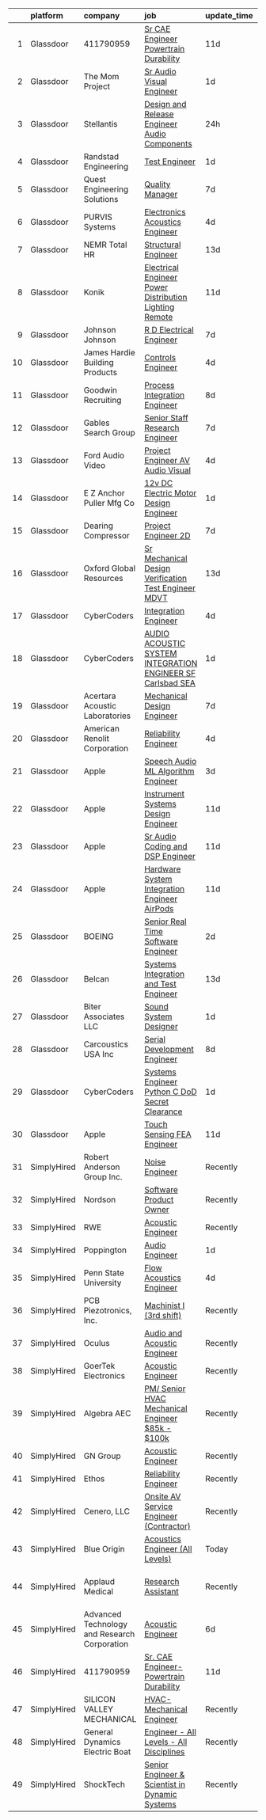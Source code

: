 

|    | platform    | company                                      | job                                                                                                                                                                                                                                                                                                                                                                                                                                                                                                                                                                                                                                                                                                                                                                                                                                                                                                                                                                                                                                                                                                                                                                                                                                                                                                                                                                                                                    | update_time   | location                   |
|---:|:------------|:---------------------------------------------|:-----------------------------------------------------------------------------------------------------------------------------------------------------------------------------------------------------------------------------------------------------------------------------------------------------------------------------------------------------------------------------------------------------------------------------------------------------------------------------------------------------------------------------------------------------------------------------------------------------------------------------------------------------------------------------------------------------------------------------------------------------------------------------------------------------------------------------------------------------------------------------------------------------------------------------------------------------------------------------------------------------------------------------------------------------------------------------------------------------------------------------------------------------------------------------------------------------------------------------------------------------------------------------------------------------------------------------------------------------------------------------------------------------------------------|:--------------|:---------------------------|
|  1 | Glassdoor   | 411790959                                    | [Sr  CAE Engineer Powertrain Durability](https://www.glassdoor.com/partner/jobListing.htm?pos=101&ao=1110586&s=58&guid=00000181662596f1b5db5acb345630ef&src=GD_JOB_AD&t=SR&vt=w&ea=1&cs=1_befcc41e&cb=1655276148751&jobListingId=1007915991005&cpc=85875974CFE9F103&jrtk=3-0-1g5j2b5okq06p801-1g5j2b5p0ii1b800-de6c11a24183356a--6NYlbfkN0A4alNn5c1EMjHZlECe8pxJIEKZTj16jdbpGDS6uC3CgTK9uSbaVJKC2KIQ4RUONgrER7km3THwCbX0YWcpE-oGZcivz5wj-cTt5Z3aI65aRZxJnBp3uyyNyXD44rb2m52Ihhxwrt3y0kh7M4WaSYFopjZoBnadRYfdybze7exJiRcXjV0tvlTOT1cKvDydx1hvP5fP0KYR30H-WqfT6C6OVQmSrxbeSncSGEcCU2MMy2jD7t07XA7_NMAzDFwPz1ca0pbibtPDKSPEhJUI1T55cjVgCAJLgOXl2n9c87-MgFXJgZTmhCi4y8ycZW6x9ZhcsFShXDuVvtBnd9VF3QrDhwf4PKOog9L9O-cZPxVTvYYjubxKLlBUA-VFFbnq4_UcnbameT9eveJT9KwDQD85fCpFk241PWpFQfr84psIp6Wguwl0kahH4PdbGQXy4S_6T1DgEEpA_zHiT6xiyn1DZE7r1_KAxsqeCVQmmHpVw2NMcEaaxkVrxGZph1_UP8CKgs4RnaChs2Ie7tFUeVgxomuGIMhn-sQ%3D)                                                                                                                                                                                                                                                                                                                                                                                                                                                                                                        | 11d           | Novi, MI                   |
|  2 | Glassdoor   | The Mom Project                              | [Sr  Audio Visual Engineer](https://www.glassdoor.com/partner/jobListing.htm?pos=115&ao=1110586&s=58&guid=00000181662596f1b5db5acb345630ef&src=GD_JOB_AD&t=SR&vt=w&cs=1_d8fc8a19&cb=1655276148753&jobListingId=1007937497386&cpc=87A0A889578C8297&jrtk=3-0-1g5j2b5okq06p801-1g5j2b5p0ii1b800-1e8ea6b2390f2a34--6NYlbfkN0BDp_epf89aHDQhKpPegNJQ_ldQpEFZQsM9OcONMGxWx6pU56EKHF58QjVdAUvn2gX_BK2JMdqXaKMvPQ-O_yPXPYbViXcy2agRfKi6qVWOPBhGUYEXSUtLFgrlpOWndMJZo2gIsPE7Zi1ZgxAz-U7K999IZRUqojpmdV1n4Pb4HLsOnvSLFztCIcSSsh_zE82v4aPeuG4K8UEn40qVkYv2wQUe_aQ08DsInqDxdTI_sBh5sm-0nizRiQgDUANBpmTsXNvqMJsxlICG2YCA_IsHBeNODP0IDZeXR-Ditkg9_eXTRRMrsJwqk3iYLseUBGyL91daTI0ggSZt2nOMJEPql1QbjidAxWRtXYiipkJC2WhDe0tEpbrE3Vus0Vuhk2V6ePLkKs3_jB04obLjkL1c_HD-SlYIrAhPJErLJtDzR8s1JgipuZuhTwDucygWxK18AeNLTjyQlpZkxwAHTm2zUlQfGuYFlr4f9aFCG8ci1MOx0A9v2azf3wnqFBXdCeupBjD9N8kWWV3jNteX0m4klYQkveaZO2ehiei13ItrF4HvF-1bhKxDWGb-5y16MmwX_vI4642H6w%3D%3D)                                                                                                                                                                                                                                                                                                                                                                                                                                                                            | 1d            | New York, NY               |
|  3 | Glassdoor   | Stellantis                                   | [Design and Release Engineer   Audio Components](https://www.glassdoor.com/partner/jobListing.htm?pos=116&ao=1110586&s=58&guid=00000181662596f1b5db5acb345630ef&src=GD_JOB_AD&t=SR&vt=w&cs=1_e0b9e4a2&cb=1655276148753&jobListingId=1007940054992&cpc=6FC5BA77C9A4CD78&jrtk=3-0-1g5j2b5okq06p801-1g5j2b5p0ii1b800-7070dd2deebb138f--6NYlbfkN0ACPwgM8vN-agjfeQIp8j7bA6rWcStjIJMvSUoZk9GVGT3PenFgbY-1Q9aN4mA31HVFRoxJ2DCZeezrQlknxOC7qfiiJr4Rv5Ph3_r0mwDFa0KdoMjgTspL0iCoon1nE0_eXan64kJIUJT2EbC5TAIcyb55Q4a9e_Ne3aH-uB0qrqfpZ01VF7bJaRrk9ZtBm-1qWnoEDKEoYtNRznzcQa2mo1cMHGzOcqNQucsqUxY0sHknIW5DVbp3GD-2Y2ZIOk-IdlrkONgeejXjolvFjQqX-bUkSTjMsTbp7R9EAXhgL_do1FJn--qxKCSkOrO0k3ogihZoXKstdpQuk9rkLvcFOZj98mTlzu7akpkOpODv1AMhx7bKTezrGxW5hTld4QNsp4niKyjpIs4d8IKpj4gSQV51r1gu63K3hTYO2RrlZgafVIkGnz3gBw2tXhmyAyP3kaTsRIfz_tMXrBX1Uaz5KIG8X9sWX-AC50mdNdWCNgG9Szl-T8JEx_gVin8d4Uxuq7FM4OE-DSuxbPvBUHyFblnJEXOVv_Styzaprarp8A%3D%3D)                                                                                                                                                                                                                                                                                                                                                                                                                                                                                       | 24h           | Auburn Hills, MI           |
|  4 | Glassdoor   | Randstad Engineering                         | [Test Engineer](https://www.glassdoor.com/partner/jobListing.htm?pos=120&ao=1110586&s=58&guid=00000181662596f1b5db5acb345630ef&src=GD_JOB_AD&t=SR&vt=w&ea=1&cs=1_da1ad367&cb=1655276148754&jobListingId=1007936932712&cpc=BAEB662971763A76&jrtk=3-0-1g5j2b5okq06p801-1g5j2b5p0ii1b800-8ae2f7791b734d26--6NYlbfkN0BDx217eft1lC7uqItkaModCFPNh_e0lnHdKkvEJecXwu4gIqA7CFTnvSYR8MShG5aOWO124fPjTIQhIELmIHCS0yh6GXzefB-c-QhWN8MCMdmbvmLmXCoUhvDNIDHjIlh1-mtmH2G4BQc95N2R3Sk7nrS3BDbKrMYE1RWTyU4ovbEmFJMXpnb1LuKSioDiiQm6o1W5es2RTUD_qr9xbhT3bwrU5EsKfmnHvVqprSn3y9pcml4geX9tPmm_z-TGQhMEDUFBApZIE-_6tmfgRtGInUjdnX2vhzLepD671sYv8aO8C1pkHXUXlIN6f6YhpUTq8YZCqKJC3zjOrSPVm8MgoTL5309FR0tG31kkjKuX2hIsDJ4te9awSmJgGuiYwwi44uFM2YEb1cY6LTbbxkCDJS3r22882v9f0UiMkaIXQZ5xzMHvYPGPo4xMbLf-SfNmADcCNOEfOTZQMVSd21AC0w5vvbF9je5lEVMEc95T2z01maZtfw7ZAa_Vgy4n5zTwFabv8Q4Xq2qIYuGlMN1ztU99bAZJydXTwd0UNBqHadsXWV7c6Ot8Nkl5-TXTFqV86HHo64VRFKLFC7W7J_FNYzamXU9g-qYC4GG2q7tR9CRDAyuLET36aPhIMG4ZI2Y%3D)                                                                                                                                                                                                                                                                                                                                                                                                                                 | 1d            | The Dalles, OR             |
|  5 | Glassdoor   | Quest Engineering Solutions                  | [Quality Manager](https://www.glassdoor.com/partner/jobListing.htm?pos=106&ao=1110586&s=58&guid=00000181662596f1b5db5acb345630ef&src=GD_JOB_AD&t=SR&vt=w&ea=1&cs=1_422594ea&cb=1655276148752&jobListingId=1007923779517&cpc=EEDA50C5AC71715C&jrtk=3-0-1g5j2b5okq06p801-1g5j2b5p0ii1b800-4a2da1c2cba23c72--6NYlbfkN0CvahHJL5dpwIe5nlYo2UZJB8CTXAEl9vJAxrd3EfdRQS1igj9bvH6yEWJbtuvhPXjZrygc3ygidKUG7bhn6eujIBEsEciprWzO9lteY5CIO1aCkuaQjiQYplRe2TfyiLHenoTzZb97peAWlEPk50Wiva6k6OpoFvmBufP7zcuvV2B1keWj91vIT70gz0NhNZMXwXTjVFYWn_-sPID_JBmYVwUNRg4eDVsE6e4khlEVfSWmczA6bEh833HDKtwDUD_0id6QbVsBiYyJBsp6cYtpe1JuKijR3R_sbvZOxJsxxkuB85cydYngCKAi1JufDzbRSRh3bwbaKliUj-IP74_RExyFUqo_ARwLS-E13UCDlymHBireLkjTQQyt_0gDKBPzfSVx6skrcRPOpF3g58CoaIa7vpz01jsXPCvkI_LewxjTRpi6sGWLjtu3CklV-pW2uQ6-Lg1wiH6f5zkPaML9l6Ne4Ydtt2ogzmzeggYLv8fSqfTy0rBQlBqqloAGIMQ%3D)                                                                                                                                                                                                                                                                                                                                                                                                                                                                                                                                                               | 7d            | Billerica, MA              |
|  6 | Glassdoor   | PURVIS Systems                               | [Electronics Acoustics Engineer](https://www.glassdoor.com/partner/jobListing.htm?pos=103&ao=1110586&s=58&guid=00000181662596f1b5db5acb345630ef&src=GD_JOB_AD&t=SR&vt=w&ea=1&cs=1_b0af15cb&cb=1655276148751&jobListingId=1007931850463&cpc=B1198376F5A4F1A9&jrtk=3-0-1g5j2b5okq06p801-1g5j2b5p0ii1b800-4e39bed1e22fc1f8--6NYlbfkN0B29fDBQTXtL7RKg4yuuAbR01X7SmyIGFZzmoD4nzcLdWrLEhpCAQl24OPSZdbuLNrQhvC36Z_7NrPI2mGba9Bz_P8jUcBSDVcbhayTJQW6n1CA6VQWwYT5PMQwp95seYxcV73OB0O7WbBqHsESb5m-6ImhfZ9COWoTGBJlxRko0Q3qeKPeWF7lYqpuVBg2inmwQ7ttPGoIg8yu28-SempiapRZ2XZ8WWN2-kqTdn15krPA4vnwvX-B-D9U7EKNJksGO_OflQKZ-SCfw6-Gd2DaAw-cdC9UHynDZdZ3IRn8KTc2bY5bzsHO9NQbAgvdog995R6_ZZe_IrFC-CtNpQSgumNvrAWcjaJC5NXBpZA2jDsMep2GjfuVdn7N1jvSlQKPqd82j3xTcFazOlPq6oqRM5vh2wIbl3f-5n8RLoh9vbXgFozyewxgO8ziPS_f_ESICfNofv-bbo1NYpWyAdBPIw_93KT8MwiBabKFmf3xfTxCp6LxGp3h3eDhoftlTnqaW8bLNgKnmT_ohBg1q8YInxRvWcjZub8iSZ3us-FE1g%3D%3D)                                                                                                                                                                                                                                                                                                                                                                                                                                                                                                  | 4d            | Bethesda, MD               |
|  7 | Glassdoor   | NEMR Total HR                                | [Structural Engineer](https://www.glassdoor.com/partner/jobListing.htm?pos=125&ao=1110586&s=58&guid=00000181662596f1b5db5acb345630ef&src=GD_JOB_AD&t=SR&vt=w&ea=1&cs=1_f3cef4e3&cb=1655276148754&jobListingId=1007910227669&cpc=39A4E8CE329AB187&jrtk=3-0-1g5j2b5okq06p801-1g5j2b5p0ii1b800-6e98b7d2ccc5fde4--6NYlbfkN0C-s0Md1pYn8sd6gn1PKW4zB_vLN-pY-uhznifxz0fEZf7y9LHKoSIycFJoFfFHHUiIHRoPO-9_n8aZFk1pq7JBHXz0DFTlCM7iE751_bFlzdTeUyIZj03fzBefn5w1zHOiJZYHKW-V6rpsWAET0O0jAj6DZ1U9Sp1nqPNzyRvn9V-alZqqPZoVTlsPMuZ9iArSvaB0kfiM6P2IUa5nklskcYW0EcxcNsuzXiKKPgUxf15-7tkyBpm0E0Ick4PiLmrzpCvFdBVK-Q_s7gCE6KtJ3BQnSo8trn1_v-AWE3H0DEuVqpDo74kxQDCuY7cYQikAh60OtXM6GNIZ-n6B3ioS2rMaW89IjW3S3hubT7BqiRmlnd0nNHNlXQM6J9Y8jrTWT73kvFpHpiOrj9cfYr9CL-H_2xnfLwk0yKpRETqxapPa0rdupJQcRkSrhPLkePaaBOxjUeNOCV1TMJq-I5C2Hsc-72Q7qeckFcAP70Xa60P7kUnDSReJiGVwb9qRmGk%3D)                                                                                                                                                                                                                                                                                                                                                                                                                                                                                                                                                           | 13d           | Princeton, NJ              |
|  8 | Glassdoor   | Konik                                        | [Electrical Engineer  Power Distribution   Lighting   Remote](https://www.glassdoor.com/partner/jobListing.htm?pos=123&ao=1110586&s=58&guid=00000181662596f1b5db5acb345630ef&src=GD_JOB_AD&t=SR&vt=w&ea=1&cs=1_2d012326&cb=1655276148754&jobListingId=1007915971864&cpc=BAEB662971763A76&jrtk=3-0-1g5j2b5okq06p801-1g5j2b5p0ii1b800-976f6700e403890a--6NYlbfkN0CtRfEJbO62b4JqOzanzcWMJBR1JzRWelxfWGz6I4RrBLk4853Sr2jbyegK_RDsCofHRUuapGr-9QbOspJmYqdoD4pQPeiZZan2nALM6bvohJHeIB41S8C7U-bihCvlo--HMWn0U0lJxFDNsK1mBVa5_tOur5IoNTL5JqPswmV4LjYM7uf8Ldj9oxgUS_hXprYN76DBccfmgnO5HknMyrFlAK97XK2ZxBf2Oi0S5GWAYEgUstNpXycBoPl2uozj9P_a1aQdGouwtOeMtspbfmkkvTSkOf8WvVgzK2YAi_ny4QA8xqwbNrRIf3uXL3ACeLFH8Ylcehqx1ije7OxhAOjZdbN8tYu3C8sfVfb2T5xMt1ZGVHZprhjkl9ue_U6IHuuA94Itm5WTBlTtWbBeJTteduwfoCiAu1VZmtqikOnsn6nBUwiICN3Pso9RCHAnhddejeHWP6h1jmineGxgcWjewtqcCKq-b1YcxqHvQlYNR_IEa5A32zdO0zdaMYsiS5EjgTWZ2C1rxLaMY90HxdDNZ1hsI0Xj0aqxLbfoeYYHztTA6OOzb8Y9)                                                                                                                                                                                                                                                                                                                                                                                                                                                                 | 11d           | Iowa                       |
|  9 | Glassdoor   | Johnson   Johnson                            | [R D Electrical Engineer](https://www.glassdoor.com/partner/jobListing.htm?pos=104&ao=1110586&s=58&guid=00000181662596f1b5db5acb345630ef&src=GD_JOB_AD&t=SR&vt=w&cs=1_8fb34c64&cb=1655276148751&jobListingId=1007922699024&cpc=8B7D3BA090DDB7CF&jrtk=3-0-1g5j2b5okq06p801-1g5j2b5p0ii1b800-bf0cc5c333c4b79e--6NYlbfkN0CCkkOEIuV3GsdR4aB9eIw4CLk6HRsorgR-3OrCJVRFzXv4yqZljvCOVtjHsajLUQcIAQ9LeeAixp0uQ4AAInAU1BuSd-KZZm9Plqe-p3KMkc2lvgaaSFpnCWofxO4Z9oiplu3xS7-SDRgUAD_a2FTqYjQojDgOSh3HB_sCT8bsbKC_n2SYnKNzN50Y_5dD9pVFb2UWZt0gLirSC8OEXrPs2K3hcd8wFg8ViUr1kpqGX0IsbXJq9mmuA8zPWriiMZ-oc7ZtfzIP4WgtE29LrRyrnS6tGOYlll5jaOMCoF1VVgk68gfkRnnaip2WkcT9sZu9UAZf_LeofIOOdkMK-CBW18smrKJs1vW_hoItNYIJiE9B8xiX3z_COGpwEsfM8KawzA44oQMnlyhYqX1lktY6AAorXdK7xhW2wlnTTi7Pf9VOgDScSAI04HriEMMmcuIrlWwBYNDamDvXVFFG1SKf-qOtrGlNIg_PDHZ8qjK-ZST7p86d0LI6Pweiro45Ux5GQaoDmxdiEA%3D%3D)                                                                                                                                                                                                                                                                                                                                                                                                                                                                                                                                              | 7d            | Los Gatos, CA              |
| 10 | Glassdoor   | James Hardie Building Products               | [Controls Engineer](https://www.glassdoor.com/partner/jobListing.htm?pos=111&ao=1110586&s=58&guid=00000181662596f1b5db5acb345630ef&src=GD_JOB_AD&t=SR&vt=w&ea=1&cs=1_58ec117c&cb=1655276148753&jobListingId=1007931897286&cpc=BBD63848FB84346C&jrtk=3-0-1g5j2b5okq06p801-1g5j2b5p0ii1b800-057a1e552d107580--6NYlbfkN0AQVLmP0UJHb7D3gLPv_zQObIvK4UYaIzuDtdAw8virHiClB9Ksgd1moLXyWpYBXzBy87pR0nBrKBPpH0t6wmgLJuan0osymMdTY73fnarfZIoxo9hDd5KL5_shffeByn52pnarnYR7M0apSP11braSP25o_4D9Bpuzmg23Kg5i4YeBQDcRdzf9zu6_2naGjsWonH-d4keCnUs-hlWoFGT2qPIZN_UylDb1sr_oEg3Vn7NZ0QKPaJpSLmnD0movhg8O_gqQGjDEDS94ufDx38wZOY-xUu4j5EZ4g72p_LXmExqcPjxFgRjSDfuIUi0xgEz6dM8ekqub-ubiFW29I0-Ka0xYxGnPqcr4rofiFA2QCDXIzWI-_JIfGOSx0TdMJCXCMfv3EC8EGAZDwElHNwrZgwbborTdGDgZq4n9Wdu0vYVJwNbcFTuytNCgWN2gxrtZEC54FT0UmYyPcOFUMQTDjhZZgrcgRYr8zXRJpoiGSwRrghHNiI57Annz_s_NX64%3D)                                                                                                                                                                                                                                                                                                                                                                                                                                                                                                                                                             | 4d            | McCarran, NV               |
| 11 | Glassdoor   | Goodwin Recruiting                           | [Process Integration Engineer](https://www.glassdoor.com/partner/jobListing.htm?pos=113&ao=1110586&s=58&guid=00000181662596f1b5db5acb345630ef&src=GD_JOB_AD&t=SR&vt=w&ea=1&cs=1_5de08985&cb=1655276148753&jobListingId=1007922063023&cpc=65CC663E25211861&jrtk=3-0-1g5j2b5okq06p801-1g5j2b5p0ii1b800-2733e00b55de59fa--6NYlbfkN0CxjMr8UpMCA6oxnxQ4uxcX4bQnO6D1al2wmyIZZS5KU-tvIHWzS-95XUksm1Da5ip9tClcx-T-C7dFv3Tqw2A4cr5M6B2CUBV6TYBgRaBBGfkJ7DBdtFIY2Hq3qi002DHB2WWS8TV6KYO0h-PxP7gPHWb4bRlOAdqWiBlQLvl0fZQiW4JMoq2G5ljUuAjcfJRe422OGytyJnGHfwOKUzlvvRS88V7KrkGljjJmxET62pMoJ5Y5uKXnLLMjSLFIV71EzMLQyyq9NxXMHm7gkiH4HMI2DZDieypY5pMCXcyk_Q-cX4ZsrhJsWZ8hXWJ67XKScBW51nDsNBW-Ob587GbYbPjvj4bRux6Y9WHNLEDN8jta0kGvqgoTxvbWNtgMWxbrTdrR7F33fiTzogg0fc5BJustVTOfJ4dTOoUQoOVIXvXhIz1G-XXbw-2nZ-HsRB1hNC-Gt_vfOw2S07XiyR_Yu_1yBTgyopY9jbqh5M8ppY2l40nqhO-zjLBdRO9QNWLj2BphR7333BEG9bK3KwclTxjkrwvOwutltucxHYHRUvvzopmcgwLQ)                                                                                                                                                                                                                                                                                                                                                                                                                                                                                                | 8d            | Austin, TX                 |
| 12 | Glassdoor   | Gables Search Group                          | [Senior Staff Research Engineer](https://www.glassdoor.com/partner/jobListing.htm?pos=127&ao=1110586&s=58&guid=00000181662596f1b5db5acb345630ef&src=GD_JOB_AD&t=SR&vt=w&ea=1&cs=1_817a0cc2&cb=1655276148754&jobListingId=1007923177792&cpc=9C2286EA3771AAF6&jrtk=3-0-1g5j2b5okq06p801-1g5j2b5p0ii1b800-0591192126d64cdd--6NYlbfkN0CZ1lEuAv6jxF-3oHFcpaf0lR-C2BPOLpDOrJR7xrRNgVUCVNy30M801Mw0EqxP5GAiWf4IzAupN-1mikFE3NKiM2xK9xa0Nrg7ZkkFWtuN7j6Jm2sxK96HnUNoKUjkxLb8-8-_W5DvHFQJUlZ-4NIHlzt8m5CEsf-gwzuoF6zWQB82cngo9rV0bSm4xhK-G0GbmiUiHPz75CPNo3CbOiEcly0SJ4mX8Pq2_IRnutFkYhK5-GBCk7I1mXtIM45VdKvPTY-rv67CfEUBPbX0xaWTw7JuYBzj_o-4f90uDP7O1cmOIvk0tPNnmPNmreWM-2kMgTxJOnwTvaLpOuHAMrgCa1RKcRjFto8tlA6bir2D3j-jRiNOcj98QXjr4-EIfjBXcrgdML0mLsPs--pkqfO7N3xrnkWENUAWA5iFtSioIarr6C3EdNV-pJhzt-Rml9qnWkeAgbY1r_moroLex2B9sjF_2PezjscD4BLj7i2soCan9yYDwm0jc-LWui9Dg4F8MENKTyry4RUg7AgxjemMM5ptZV1yqAyT0U_pyG_MLb5suYHr3s63NwzPrlefKDU%3D)                                                                                                                                                                                                                                                                                                                                                                                                                                                                                | 7d            | Carlsbad, CA               |
| 13 | Glassdoor   | Ford Audio Video                             | [Project Engineer  AV Audio Visual](https://www.glassdoor.com/partner/jobListing.htm?pos=117&ao=1110586&s=58&guid=00000181662596f1b5db5acb345630ef&src=GD_JOB_AD&t=SR&vt=w&ea=1&cs=1_aec46bbc&cb=1655276148754&jobListingId=1007931537023&cpc=444700D72F2ECBCE&jrtk=3-0-1g5j2b5okq06p801-1g5j2b5p0ii1b800-ffe3440569d75095--6NYlbfkN0D5Qh5ztHRJazBopTDU4c15ovZ4yuEHLDrRszDAd4mXZfEM9UhCL-UOGfuzT-KuljK63vf0igvpbwo_Tevpa7EhHBJVyXtAsDJDQiiZGhQubfdDXFpRS8SQfqyT7wCo9VemLmneSKQOra3O2MTakweQqkD-f5EDRrUQCPnqhLAZD0SpeqQRIRq9WDIGhGyOuRQGbc-I5sWe06a615ycjxcWEF5j_SUYqaQhWciOzA5P3VK9LcfjpIhiX4Y9O8SMvQ8CzeRq-IOswv8GbrSn1zasnRDWuIebj3LNv3_vwZrlHldf2qjgC2ZkOpaevKsFVGuf7PzoeS_68YVOq4bYlUHfnlpdyJ87KcbleIjnwrYxfNOX6FTPn9ugftJ86dlvgdBJa5O90HerOSlw-sJx8vbrrSHi4AJrS8cB-xMaxvCIohp8vqau7FlwsUxbdlLUaQ0pXimC2cD4myhbFbxqZvgng8MMykQCInRzOm-ZRVFXIAmhTRENGbaX6a3un_6lCkngOajH89UDrIWuvyZQTkCN)                                                                                                                                                                                                                                                                                                                                                                                                                                                                                                                           | 4d            | Denver, CO                 |
| 14 | Glassdoor   | E Z Anchor Puller Mfg Co                     | [12v DC Electric Motor Design Engineer](https://www.glassdoor.com/partner/jobListing.htm?pos=108&ao=1110586&s=58&guid=00000181662596f1b5db5acb345630ef&src=GD_JOB_AD&t=SR&vt=w&ea=1&cs=1_0940a367&cb=1655276148752&jobListingId=1007936771679&cpc=CE83898D3A5B2434&jrtk=3-0-1g5j2b5okq06p801-1g5j2b5p0ii1b800-a6d61ccdff100064--6NYlbfkN0Bh_KUTFrsaGtuPHP9eA0znr5TdCNr0UWSg1F4qlR7u86e_rRyULbuJaOMzIxD7wCGzR4Sm0Vlla177xeEu5IB_24kp2fbVsZjZiIuum21TD77m4NBUghif4kICAEokHGZqnsRcBlXs3CaRsCQ6yQ_6l6tRPGp5PEyqNjRe_J1PfzI3qWX7cayN24BqIB3f8HXVDzTc0OMVl8yNfjDafiTQWZFn8ZXnEEuY89D02BkSc1iVj1m0lfggXZWWV7Fsn-2HbP--LCGdHSHm2i_vfg1arAr8y5e8xIqep8AJGZmfpFV5gfdOBDGo4qinLg2yckn9mCov75TfLb8qIL-P7Rx0AzZg_Z94fwdcL6nM3SD88i5zE_fpJm11V5jDe5j85jVCoY5-x62LdErketsqPDUXSVq9Gf5eaycNWsClzKnU7yvHbUIRr3_JqT5YnE7TZJJfz-XpQEUbkF8o7LkG2ydgSU8v57LZlhfgcXYb-gjULO1OY6OojAzUoX5Hse18VpihriEErQ_7FD7dCDUXzg3GWaiW6D_AdnM%3D)                                                                                                                                                                                                                                                                                                                                                                                                                                                                                                         | 1d            | Export, PA                 |
| 15 | Glassdoor   | Dearing Compressor                           | [Project Engineer  2D ](https://www.glassdoor.com/partner/jobListing.htm?pos=105&ao=1110586&s=58&guid=00000181662596f1b5db5acb345630ef&src=GD_JOB_AD&t=SR&vt=w&ea=1&cs=1_c1207458&cb=1655276148751&jobListingId=1007923712744&cpc=A3C165F64CC0ACE0&jrtk=3-0-1g5j2b5okq06p801-1g5j2b5p0ii1b800-d3048cf4feae631b--6NYlbfkN0DAfyPevOjA9oRuvxMqDZ2I9ZB4SUJH4CCpekXu_Ea9Rt0xffOePW4dRtlMT2zG6jOjhKesMH-UdRzPrmQOuspHV5WxYmVN79mwheowHAmrUBz310coUXgCqh123OUzz7ILuuUw8VIA0q9icHXxr6MrKy4o12O3r80wu18ZOBTevI7gFfYLiGM9ZqpYR-SAXBPu4rCsTMKFwK9xdhhpt_kwUtuCaOrGJkEW8kqycORQL5aujwU4xUauowktx53w9Uoa9yGahUBkjyHu1siMdumS-_LUwQmhkWbZR2FDil9zBen2TeTXRZ1Wf1rxXDlPZW7UL7XOXtmsrU8IWk8Fo9JqdvJv4A_JzME31YCvdUjJHvWFv12fQMGV2ghfJnzds2YfykW6Ye9wnEv2T11PDveMoZDTBVqGxRf0chqE4k6a2uMtThWG9KmUIHNnm3J4ap82zRRcIq-Q5-XuVeGIN7qHpWrzeZZaSaUWYUGVSWbrGr4oPWd2fiCu1_SbdZAHMvhRHuW0913VzO_XfFfLL86LazQHOL90bpGQ8GOxRpmmNvX6Dz3ira1R3sw5Re1geHY%3D)                                                                                                                                                                                                                                                                                                                                                                                                                                                                                         | 7d            | Youngstown, OH             |
| 16 | Glassdoor   | Oxford Global Resources                      | [Sr  Mechanical Design Verification Test Engineer  MDVT ](https://www.glassdoor.com/partner/jobListing.htm?pos=130&ao=1110586&s=58&guid=00000181662596f1b5db5acb345630ef&src=GD_JOB_AD&t=SR&vt=w&ea=1&cs=1_ba402055&cb=1655276148755&jobListingId=1007910513810&cpc=149B3D5996025BBA&jrtk=3-0-1g5j2b5okq06p801-1g5j2b5p0ii1b800-9cc45793a90cd346--6NYlbfkN0D38dVY1HiwVlRJ2sgHwoll4iKvb8KzfDOOcqRKKsqQYBdEVI9w2agCyPdJw2s4TQqlMj0RdVF3XtxJdcoG3l4Xc_3VBSQLXuoSvcFwpIjaEkxXUWGm064Ug7VcOFxFqqkT3P1PD8Dwp0f7YQm06H3OASuUrl6FcPaJ2oxIWOkpvohF7IfSBYiucvHFRyEzMiRrS5iDA39WngpANlkpr5H_gegxgiY79izDz_mBBCbn1rZpEaCdqkegfY10YNZZqJCTJPK4i59A3J9fwfcvXdZSrMdZXF3lE62CNiG_UG9m35Nzx64smpKq-wav-_2OVhqFeqy1QsZfAwRaDC0pFruQ7J3Ux-jDaoCHcD_73swUSEVLgQJLJi_bzaGOQV9UKk2zGU49fwGvNINt8TlmzUS-eWfLZxFRqhYy9siKrzTXKEx-SDZG7O-MuTQNhgJVJMpaU6AaNrhhtH37X_CjeDtfJC-WuxG2UCjvxWu4QiVqE-lh1at9fDXYQrHYLoFQq9FcO-KWJQhofiayWxb9yOmT1BbZ8MYoVQMJzUqvS1gzqV5kolywpeHm)                                                                                                                                                                                                                                                                                                                                                                                                                                                                     | 13d           | Santa Clara, CA            |
| 17 | Glassdoor   | CyberCoders                                  | [Integration Engineer](https://www.glassdoor.com/partner/jobListing.htm?pos=128&ao=1110586&s=58&guid=00000181662596f1b5db5acb345630ef&src=GD_JOB_AD&t=SR&vt=w&ea=1&cs=1_ce7ff0f8&cb=1655276148755&jobListingId=1007932647092&cpc=FA84DF7EA1EC2398&jrtk=3-0-1g5j2b5okq06p801-1g5j2b5p0ii1b800-9b557e73e233e698--6NYlbfkN0CpFJQzrgRR8WqXWK1qKKEqALWJw739KlKqr2H-MSI4eoBlI4EFrmor2FYZMP3muM3FmG-NKgQgvgDmT48SbpTLTYY0Ffgk_KAY9f6DLtU1RLDcEmqhxAb_gvbek1o2gW8eTACmRzvcxX4eVGMOnOQydvMNgIPgfwkPJZsO4EA8Otg-FHNEqh1eMqP6JtkvXLdzJ7a6IP3v5PFqlRspwsAGsg5LiSblRry_erJX8v6OIBr9gM_znz8JgyBQiVAvWYT6Ju6h5HF2yFbj_nr-kvw813I2B2qSrp7IeFfEfnzUZudgWkzzsJnz8VZkcLOuyQDwzRGSaDNrTlPhat1npLjrQu6AIw02q3WhqxCxZmO7faihR3P1B8SUN3sfg8vPe3Hqb_wOAAm-DRjFVZeXh5rrlCEmvs37DAub2-gs2AkZ01Kfxk75xPBcmegUpU-gYVaEXWNMlXM4w3jo94W8OMdK2fTk7dqdJGN38laPhLn59awJXYbII5C86DPxsyvPplQcqYuGvTzzfhrEKTm4_8z1_HHEwor2pAhSc3RVuCDw3ozkWAE3sGgrP0RVSQ7B5B06e2gwHsIvBfSJMK3AsiH-LxBLFlazGQVr1xmYY7k-ayhcX-pXeAz3x_lwVQMmBa3AJxUHAwasd_P14hHPVj7YiqLALxu202svbtxPqNYzWJIbGs6XJImSDSSiVRdYzoOAe8YkGnnwW9oIOPlEEYW7Vc0x8L3ops08z39VwgzpzYam3UrJbQ3h8LYYgv1OR6GcfHI0AJMGk9IDHyhPFtUkhuyqL7VfMUVVuUKpA_ismQOLmC3_EkX7Y8nVhlbUkSuKqhty6MRxWpDBrUKpaEC2-Ds0sPvDTzkOiF9tRLDsNN996GxwlH6TpxtYO-caJX_D_DWTYko8gXACmO5xTznO7sxU5OjXiwKaMz-KaiWf25cp9fzFuBiuNMFPZsjs70qsQI7nob6B3CmVceh4hay1fmg1xk4SJecX35UmmEbW_w%3D%3D)                                            | 4d            | Torrance, CA               |
| 18 | Glassdoor   | CyberCoders                                  | [AUDIO   ACOUSTIC SYSTEM INTEGRATION ENGINEER  SF Carlsbad  SEA ](https://www.glassdoor.com/partner/jobListing.htm?pos=124&ao=1110586&s=58&guid=00000181662596f1b5db5acb345630ef&src=GD_JOB_AD&t=SR&vt=w&ea=1&cs=1_6beabdc9&cb=1655276148754&jobListingId=1007936680740&cpc=FA84DF7EA1EC2398&jrtk=3-0-1g5j2b5okq06p801-1g5j2b5p0ii1b800-a821173870a640bf--6NYlbfkN0CpFJQzrgRR8WqXWK1qKKEqALWJw739KlKqr2H-MSI4eoBlI4EFrmor2FYZMP3muM1wcPRHZq1p106nTwo2c9ATdEh30sUfJ2X6-C9z5HsZE4FonYYBFs6k9rr8xQFlIyWDkMpuB_cHWlJ_65y0tsw7XiTaRI_wWEthc8RoeOk2nADTNV2Mu-KvbzIf0ZWM02I7Od-bzlLEcmMKO6G61SY3HpXWPDO3sLF8ye5uGp8zeY0nsxENF1DYUPVZMihqXCRXgcJDuUcSGAdSvpkbR94XWbbu66B8bv7Y-GrOuWdGlG4mdBSAgtg9RO0gGcWV3uYT8TyPm0dem03jXP-S7Yd9atJ6pni5OIcIL6NAogzfLjdOFapof3JE9Mv2JEWpRm-MGX_T6_nywCoE2CzF7-Dxf-VEnosCIRqDqRlwpFCcbCnK-w1Ppwff0sxtboddsx9I4OLPpUm8K6bif_QvZCvXY6R3fxIxODdpUdtr6eZU_5mHqYVmT8VUIBuj4gC_31KP1L-dIo37HbmmoCej7rUQ5R_K504dFTT95eZl2O5UA6hBWI53qyqc08T4D8-aMJgTAmh4CEQ-HO8fIeUW7LQSjSrVc8SyFl_gnLnUIbdNQJ-Wyj5M_W010m6FRJAsT5qAHmu4Ryn0HGEi4Swc8H_kGId3AzxSxFN8J34PwrLwycdfcWNqX1XGa587PNMnUOm-_g1LM0_qjWZTloPWVyHSHNNxI1IGL4K_P4a8-5d3vIidtDI46hpVHebrs_l2SkyC1ua-_PkyF1rnEFfaE_oE0i5V-nVz0gTdFIi8SMwZBUgKQDROkDj5SodQrRKamsscs5j9ZSwirl1s8SuLG7fBPVe5VZrrCvqThZXUTtQNz-AVqrqVX9Q-hxXyZpy5EmRpV2IqyvBxxjHbF9duVjOolNewAaW_CfBp3Qw6RCvELo2MnIwoK6EHi0a5yEUccpwO0ymME6NayFiF-uFbsEB8drzQ-HAHf8PfxPmxAFHpAg%3D%3D) | 1d            | South San Francisco, CA    |
| 19 | Glassdoor   | Acertara Acoustic Laboratories               | [Mechanical Design Engineer](https://www.glassdoor.com/partner/jobListing.htm?pos=109&ao=1110586&s=58&guid=00000181662596f1b5db5acb345630ef&src=GD_JOB_AD&t=SR&vt=w&ea=1&cs=1_c8359ac5&cb=1655276148752&jobListingId=1007923836196&cpc=21001CD36CB5FE0E&jrtk=3-0-1g5j2b5okq06p801-1g5j2b5p0ii1b800-923bf5b349813716--6NYlbfkN0BflVJNwGhgNxcd2RjbXHB2Xi-A9QixhWiONe55HLAVw5nJx4VfApodUOyVfTfArvkuLW9bEABIOiwKF4FzDhbFZ6VMkWjyIOdyHiyGji4bHgYl3l-aQF10j2mu2h90b1WCcrqsPRqSOWJBlUw4AxEDAryxQ5qwY3Tw9_EYsg_i_MxOQ7jLe2rtFB4EhSnG_ovCWIh06ocIgve5XhQqiQ3WeXwQA5MpjwF53aXp2dctQkkzRdXK1sc8LcYPfkDKfajmIpBoQHVNzgg8pId4pcOPg__92fIcrMIrfKuWqFz27ULwfXweEgNqpS1dC1psl589lJP10Rcck0IyMozwaEJzKyo_r7lwTw_nR-BXywrX9oqHVvAWoTtItLQ-TELZH40YGllg_XTz3BxbtDshXlgtbpiTLAmbp77zUy1kVxicwVzqO2PrMV70kM854QEynU4jklo3GPPsGL3XPEwKVGwRzG1Hw30C7oDR7BVsIbhVGCmcpcYgOkKy39o7o2cNjAe3K262ihk0QLrp1IzVfI283Wmo0uwVAn0%3D)                                                                                                                                                                                                                                                                                                                                                                                                                                                                                                                    | 7d            | Longmont, CO               |
| 20 | Glassdoor   | American Renolit Corporation                 | [Reliability Engineer](https://www.glassdoor.com/partner/jobListing.htm?pos=102&ao=1110586&s=58&guid=00000181662596f1b5db5acb345630ef&src=GD_JOB_AD&t=SR&vt=w&ea=1&cs=1_57ff8133&cb=1655276148751&jobListingId=1007932012849&cpc=5F06E608B4C91EFE&jrtk=3-0-1g5j2b5okq06p801-1g5j2b5p0ii1b800-9b47e278a4072e9a--6NYlbfkN0AS3oPsAAmCngCu4U51_2RxXyfS7TdWOFtWPOafNW52I9mnargnUyPFMHu0tZFIcfdruaffjDKbrtA5OZdPLc1BELQVck_oM4kTbT8OFYeJfevOmCBcAHBD5rByuQ0b78I6s2JFz5iPxHbL-O2IM2ZLk_JelDKrPlwlwZ_8xHn6q3dxuntuXdM4JwOyhJm-1k2mdXGI8WmN_xuF0VCM2fq0-XQOvpQMMbPYd_T1PVznNbacWKwoWoPn0gn9ykLd20x8uHBMuzZ-b4BikH2i12A_yYFyXKWqjSqdeTiyyvMuDCmiLY2Nj-m0y5YfqZQTbvtXuFC17yzKD0Ua1Y_1wWbVY0NbZ-sLxZ891uNqcJuVETbXJN6v-jB0DzTaqVchYXqBlP67anMzn_YU2FnQsi5XNdMtI_Dd8svpNT-S2yXP29mjkyAuMvosBr-XHwzPDmgcBiOmVtxvBVnDHNjEFkcppVA0WsymNmOSjvZuQY49_SPUCsspITNDNMkY3roANGcfiqtJDrIiwA%3D%3D)                                                                                                                                                                                                                                                                                                                                                                                                                                                                                                                                            | 4d            | La Porte, IN               |
| 21 | Glassdoor   | Apple                                        | [Speech   Audio ML Algorithm Engineer](https://www.glassdoor.com/partner/jobListing.htm?pos=122&ao=1110586&s=58&guid=00000181662596f1b5db5acb345630ef&src=GD_JOB_AD&t=SR&vt=w&cs=1_028429b7&cb=1655276148754&jobListingId=1007932865777&cpc=654405A9B1E0A9F5&jrtk=3-0-1g5j2b5okq06p801-1g5j2b5p0ii1b800-3eb632309b7f339d--6NYlbfkN0BvKrLyj5gPmtZO9T8euul8TCxuuKNOtzRJOomxnwSEodTz2Bc-sPZl29JElYHfcoSkHz8o4CIGcJ_I4beLT8nnhHcgyCwp7T0QGg4bnv8a2TMV5iTvVDayIwlEND8_sPmKrLf72PUZe0nt7fpldQZLi7iWfnr5fDoV18Zio28KaE5awAcK8rp5DfbIwPpAhXEEKt-FMjWDRbTR6DCGR78wytpsyMtEM6kpNDhJmcVmiAxYkHfPMXoAFMd2sDxZ03wMjjj8gC9m7RM9Ws1fi_TEWXUOj6W376k3hPQoCX7bEx5mtvKaU6cZxOFVofzKKxGk19X-7M052C9N_yXxjbpt_vdGE44l4j9ng9t2uGv0tN5g9aBbk-rCXQsZ7lZ3o_NCk3VTPlAfT3LyLb_a2MwZoxNgmtgID28dPMxounhWIJ2r-vnHRvTVsI0UvyGzjOQSv1mMsy-YZM8yjsRugIV1AvsgoVJibUz3hB0kF-hW4vvGZc-cy9mvUARmJVI7rj6dTCRAQlnr1qN1b7NOrda3fkWCMI9hYVrdbFazr36_61zDJO2K-2r43R20q0tHRCi6O0Lv0WbZHN_cYLk8z7UYG9teqriWlGezStZzaQNHPzLY4i8iMoq7YxbB9ROkzI_JsNpxxP2ZNTjkTCZ3Oh_AbHW32cR8XtAxdrD2R-LUWeKx6_vdt1DbLl3hkAxiI57Ka0_XmBgAJI9x4GvxuLKbXXXzL4VCKNtDOk2HDHc3TtXfryjq5rPSHlRRhJ5e6ik26AtPudn3LMbYYJSU7_JIT-va_gR43Y7cq7qnxVA-Gxa6Hz3tw20s_mSZ_OXERugtVCQcs_MNWSKbck0T-dxtiJ8mdEe273g_HmFmai7z6Yvr5sq8jtC9vtPEUQE_VdYXETF2ZI_oXge3JKx7hXJ5kWdMAdtPL6mFfWd6ZJJ26nL0vFyLvhPrGv_zhaX8pFsmCxTlpnj7uQ%3D%3D)                                                                 | 3d            | Culver City, CA            |
| 22 | Glassdoor   | Apple                                        | [Instrument Systems Design Engineer](https://www.glassdoor.com/partner/jobListing.htm?pos=119&ao=1110586&s=58&guid=00000181662596f1b5db5acb345630ef&src=GD_JOB_AD&t=SR&vt=w&cs=1_d5441374&cb=1655276148753&jobListingId=1007917014986&cpc=32EE424DE2B657EB&jrtk=3-0-1g5j2b5okq06p801-1g5j2b5p0ii1b800-ade3ad5bff9ee044--6NYlbfkN0BvKrLyj5gPmtZO9T8euul8TCxuuKNOtzRJOomxnwSEodTz2Bc-sPZlSXfvz6ygy0vbEIp8DyilE-CMM_KgdX_c3asQJFqwAzQ9cL0SRxD__Aq30QCdD3g8vZx1i44xCx87OeWPn1US2AdtzHJNQq8zXn-EFYceKZ9X4gdHX3WvRoSxMnUW57Y0K6pHcmiveTgrKJZZodUwDD2pXrGIEdWK2p_pnNVFghF1OJQjLZLH3aYtcF95ZoDRPZvK_m7Q_r-qFzjmShMV11VmKDpypVZKhaQygwgJHTWbhMzmf_jNeOxKGZGfnnEPqO-Txv2PxjXWm3RNJeG2mFWsUU3VMwJ1NXy_rlTC4jXsu5KiIFYdYcFhyr9zEOSE2SCmrofM-e1etjFJOoB8gWUoATn5JokWjzk8qaFU7qicuFWjhKhrVZ18IomUv1rhW7YO17G8SDea-giHyudKzOE0T1sxSaMx2VErCnPC4fogqBVBmlc5tqgVvNxLQnsfTH9gnupMiHP9O6XfRsEHT8Uz2L-ro8ocCwwAl1C2t4RSCZjO38paCIdJXxPJk7sBDCzNna3BU7YNo0nLEGhHDR-WuUnPXjAl7TvCdi_A0V-GkO0kZ9XYhhTcgmQjaskY9bJxSr2IbFHnnApIRa2J-TDG2YyQJv-bd6rwrVw-LwEibwvi4C3RQalq2UM3WoWrvDgpQqcvkjeJGjdwy4OrjAM3abLRwzjkA3o_un7Me5CIy81tDYb_-xz26BJvpMIBG7hIMko8BHhFpy0DgX0U-My_8NSv0wCkSEv2xtRgtOyPufG1OEW1VVLheQd2jC51mIScgaQXgadctl0vIU8DybQPSTNHcluE7s6vgexqS0eVhB2t9Sf7ZnLz_foflPoI9b0baCPvSSO3ZZ3leCvG7VGAK4n3m3gAS5Nz9UxbhaCxAzdMlG2ITBV_HEenLKvyCuultslWQ3hK6DGE58whsb0BNmgKHHTa84XECElLPmY%3D)                                                 | 11d           | Austin, TX                 |
| 23 | Glassdoor   | Apple                                        | [Sr Audio Coding and DSP Engineer](https://www.glassdoor.com/partner/jobListing.htm?pos=118&ao=1110586&s=58&guid=00000181662596f1b5db5acb345630ef&src=GD_JOB_AD&t=SR&vt=w&cs=1_be150b14&cb=1655276148753&jobListingId=1007917015340&cpc=451933188B21919D&jrtk=3-0-1g5j2b5okq06p801-1g5j2b5p0ii1b800-c7a78ab670a763b8--6NYlbfkN0BvKrLyj5gPmtZO9T8euul8TCxuuKNOtzRJOomxnwSEodTz2Bc-sPZlC5mDe-NOaJjo2lqg1vkfF-bYnBWp88H3wQc6EYBLrpU-irGZP9-oXYXcdg4hXQ6K5zmJHAcYBki9iM5FbuliTdHi4SIsIgVOOLTk85UqjxoIMs29CGPfKV4JhPfKtTdf-YYy69uCX__XB88K7Pou4qfBNxlju-Antafv2vvBPRB9pYNNh9vd63ZZjNj6JdxvWWRaHi48BKmWQ2p_cAOfFugQWeemP69wIz5-CIjWJwoYGP7UBz6IMGwUgd3Y2SxsORGvAKlpt1ihY39hwOtIrW3TFEhOSTVsxhHmgisAx2ObPFwcq46lbIfP0dFq-DwK0ylpEcu-fkvvs36v1gKicSOPC_EiaHz9NSZLyR4hO3SQW6UBSC7dASYFfXkpWtx_QAhsUV63-HP86pQhIC6qb5gybgqpu4Uj4OcvvdBEQ2mCIPu3KhBTC895_ygZFNP-Is5QuCzPWmOXPoDSnYXc93gn-8JuAn5imUa4_Nz3Gnl_pbn0ZATmDksMlM5kIJsXwXJarwbxFaQTYHZY1fP2icutkUQZxJMoJkdDSGhsQwwVrQdHLKQyhZ3Glb3Nfn_agh0IL5f0IHNkRUKGsCwpT7lPHORNpJrKJi4u17iryGt7sQn2WlxkTMkGmqp5bhhYChKONhWHrqkaBPQMLM0wAjgepkmLNrlSN_QibpZoU0rw2S0YTUAz_xz1M7UDUOsQC3m_9vgr18RhWoK6YKmVwtp7rWBM45YBHmpvRqBlBxiVH7mo-D59qxMSrswzvXQzucM20FcXwWTMln_5Tmn4l0euL9BAK9P-Qp-jVtrh4YHsJWNt9FezfXK-_-lWshHkZrMLLjcuYSlFuLEmCmw7DvWA7eTV8xT9nFU7kAR3ktxcauhGaFKfuNqE3f7QamHKqvUY2523GoYzXm0GEuoJ4izvZRnAwLSA)                                                                 | 11d           | San Diego, CA              |
| 24 | Glassdoor   | Apple                                        | [Hardware System Integration Engineer   AirPods](https://www.glassdoor.com/partner/jobListing.htm?pos=121&ao=1110586&s=58&guid=00000181662596f1b5db5acb345630ef&src=GD_JOB_AD&t=SR&vt=w&cs=1_dd315a5a&cb=1655276148754&jobListingId=1007917016042&cpc=334ABAF5D42DC775&jrtk=3-0-1g5j2b5okq06p801-1g5j2b5p0ii1b800-7e08fdcca0c2acee--6NYlbfkN0BvKrLyj5gPmtZO9T8euul8TCxuuKNOtzRJOomxnwSEodTz2Bc-sPZlPHrT5BCwu4REZYbg8IrGW8vAcySMtXE62rSsC66P-RrU_V73sPegAZgU0yk3b4zNE1rVJ3dTUagwv4mVnx4TmofDu7lMpKtVHpyIrq1_hbcRXkzyNnN_wKZ8yshLn6RRoEZlBZaCI-ys6apL7byr1QKBWNSeMYwieMafUUfxZY9p20lIE1dRwFjyMSwGI0zhpWkZzRgr7kaGhYvPjuCl7_IIGdaCqQbD-FLzz0ZndSifXANNPuanf-gA6S6lxTc2hud1_sBlzeRuxK7jDE7K_K-0ZoCp92WFkJlNbQX6CFdWmnKAGDuLa3Q4jPV328bsbdGqQdJufIUReh12qJDD5PznJwkExkj_3_nLqAxA4QqMAjUt3mE4PhgEcSh8XquIaUHb3Y-Xa--hEn5B1mHhiK7crOgzT7V_SH2bxRPmSEnbxBy3x2r4do-jLouDUWaoX871PDe4CraRa1OwZk77wVECUirnYsuOc6GaMSfbRzUfOZFiee3zv_M6GduzacKtQQngYlseT-q8P27iuRKJbxEniTZymstGyZnnZAqafVrp1tERAwvXxwYJ0nXTDtPjbWkgHy9zZnsiSB1QDNYz97oEY2ewnxFec8uzZ2I3Zerf_HiK0ifckRZi1qKbLOxqc8UghimGUrd67sR3lhVeFQPj1Nm-k7PTUd1Fj2jXrGoCuJlLF6mlJTqOPQCDV4XwaKkVVIbu-gPKpezOjDbumYLFH041t59HEBeQ8DuQSLpKT2UrB1qBTN54Hn8eMGy0xClNJkwLtJitWh1DQSvOqN72syTpVntvFVBt2KCA7GX6ALa_p9gwrvvndgeRU3N9Kw4gbLKAhsyIkU7aZkqn0-SbJ9Bn_QhwqGPC8k2ccprgeTkbZEqqydNQG-OFu_Oh-ehU-gH6AQON7Q0_wRc_07y9CIU0i24VR5F1pNzjOmw%3D)                                     | 11d           | Boulder, CO                |
| 25 | Glassdoor   | BOEING                                       | [Senior Real Time Software Engineer](https://www.glassdoor.com/partner/jobListing.htm?pos=112&ao=1110586&s=58&guid=00000181662596f1b5db5acb345630ef&src=GD_JOB_AD&t=SR&vt=w&cs=1_8227443f&cb=1655276148752&jobListingId=1007934587571&cpc=A8EA696C92E7776B&jrtk=3-0-1g5j2b5okq06p801-1g5j2b5p0ii1b800-4b16536e43e6bcee--6NYlbfkN0BddK4H-tsabPiX3BvkwhvbvP4OkLNzlRX6egXJy9Hb11ERhvpR4KXHN3-YJ1CHJCKXjvSba-fBPDD5uwiMl7Oh64SXZroLwCRJojSrnhrCyW5fRXD5XhKzddxEjHNxepQdt5swUptasSHPPc9oT6zDQT2AQQTP9eUvYGwYW8odv1Szh6CMF9RxUuiZZe5VW4UCkkNHshztehHkmqLV53UYlWac_VO0HEX4rXRiUFUwGViI-a_NM0OQ_HkpBMpS11k5hneAVF6FNNCeWPr1b9D4D6gGzvnnXWTLyoUxxfhJBFoNKaoqaqCW71khU5AZUtfoxsHo75wcF5_GZ4jMnuEzp90gwMojrzbd_nH2CzovEEdy4Pm4hvfvyrYZ1zFStAXIaSSmb8umpvCSw04KBIr-Zt0AnG6hv_KPNRSHiyVjSw4aRQE5CjtenqIqudpIEq8%3D)                                                                                                                                                                                                                                                                                                                                                                                                                                                                                                                                                                                                                 | 2d            | Jacksonville, FL           |
| 26 | Glassdoor   | Belcan                                       | [Systems Integration and Test Engineer](https://www.glassdoor.com/partner/jobListing.htm?pos=126&ao=1110586&s=58&guid=00000181662596f1b5db5acb345630ef&src=GD_JOB_AD&t=SR&vt=w&ea=1&cs=1_80aa1990&cb=1655276148754&jobListingId=1007909677429&cpc=7F6F94E2229B3AB5&jrtk=3-0-1g5j2b5okq06p801-1g5j2b5p0ii1b800-872afd214ba4f20e--6NYlbfkN0DXzDzZ1Oulz9LSjzVbF8otUHEujJfFPwzVdyJWZPnyGP21i8g1idx-A-BThzGW7o8ba5IJZYBSDUKgob_otLnDvjLcHz9-GsZNoOl1TC7kDdmCQtWIGm_KgpesY-K6s7r4tKqj1VvRYxJpsgqiga9XxJ-g9qCsovGHvArq2BhDk3XwGYEchvsf-0g1wFeb2D3XgHkqbw1BbtAgjx-ushn_CLeRtgEmuG45f8vjzNksxJPU8B9ckrCrJDksGmDxPMitP8sbjtlHh_aFiVpV3m5zH0NkrBbwg19-PEZfDInWeFfn8cJ6MVwY1KbYBHdRuSVP9Izw4iWVXTsxqdVAlp36GL0OUNHacIFpXLifbByK4DBFyQv9EcJ5-iOzKxHI2V6a0XDI51ek7AyZdNoedvHs9iSy2IEVd8hikNEAwKJukdm4JZiuFrj9PtEhpV-AXTO79Vr0gchgY1N10HG1HrluyemUzOUapg01Mic_FvS8imst8ZQTME3SYxHzKtEUd_Qq6r8quj9rULTdxoZ6GwjHLj9O_qUGgJ9cGJKMocaxccbl4vtAhaBmiYPTsxEluiAmJCQrtixIjZfL3YVc9yKxvenp8-nSlhJJL4RwGAQbb4UjZVLf-W279PHNkBDOyIhQ0vIQ8BjJ20gip_kD9hlbei7f_-nHhVn__4IdoC9jIup46VNffAcGAFzkVplYhDi_qkSHaVy_8upx7BwZx_toNmd1ytGDOBwndsLvJBG8MxfX5_xy_NC5BLKP_fDNS3YGK4ENYWiOAOZcX6Wd5r2AZEVvlIGLVI4opYvVjQOA6w%3D%3D)                                                                                                                                                                                                                           | 13d           | Louisville, CO             |
| 27 | Glassdoor   | Biter   Associates  LLC                      | [Sound System Designer](https://www.glassdoor.com/partner/jobListing.htm?pos=110&ao=1110586&s=58&guid=00000181662596f1b5db5acb345630ef&src=GD_JOB_AD&t=SR&vt=w&ea=1&cs=1_2a6b2fe5&cb=1655276148752&jobListingId=1007935743781&cpc=3E251C7E648E8D76&jrtk=3-0-1g5j2b5okq06p801-1g5j2b5p0ii1b800-3a452f9ced468c75--6NYlbfkN0Cii1BkCmuTkYhCe1n7tdf96rlEXZyahD0EQGX4UxkzWOhUZ7vCuYiyO9WaPnT0De6weWlJXNLUrwSqWsyxKgdraVUjXX2pi0P1clcOJgn9qfVjVIa881_P_x1SwZF-ZU-OvUOTybnetDjlDNd-Df4gbng-zJJNmaDdqaeqvHY54kIk9Ct9N2AzeLplovlYEtJ_gvQTsW4byOJbGgDvKPuwZCA_or6fkTBfK0MwAsO_MP2dhO9cf4-6qz207e6CNZxyycshlg6fQdJp6f3bBUSQ5wjbKxULjg0kgh_tjEH4aFyQ_Fx9_oDKxrl7uLmtAb9TbnwqOgbm0gNqmxCl1dQXOsLRjW9U1V9Q6o9nOBze6AbBsfonIbQX9tD1jPwx1bTkewWQy-_nWU8eMuuQQ9a0Pjq4-aj9ZWHbnCm7DA6kIDO6NMAEYpEZpCA0sS6g5jZ1tyBTVKO7J3Ya9C6xsPLoe-IQwp0-xUHb65IlJxXJlijKfqRWZeBF4TMIjRUilI-SG0ila45VdA%3D%3D)                                                                                                                                                                                                                                                                                                                                                                                                                                                                                                                                           | 1d            | Addison, TX                |
| 28 | Glassdoor   | Carcoustics USA Inc                          | [Serial Development Engineer](https://www.glassdoor.com/partner/jobListing.htm?pos=107&ao=1110586&s=58&guid=00000181662596f1b5db5acb345630ef&src=GD_JOB_AD&t=SR&vt=w&ea=1&cs=1_db8541d5&cb=1655276148752&jobListingId=1007921175514&cpc=B6E9EE473EF69035&jrtk=3-0-1g5j2b5okq06p801-1g5j2b5p0ii1b800-0a1f0c9080a14218--6NYlbfkN0D_KRozbKJx95I3LRYgbj09bqBDFeyQG4s8tCOB31p2DFCfznqwW2e4F4lTqEQzQU-F_7_uhW7jszgyqfB-russR9r901OxNkwAe9RvV32S747gA4FoTB5GkfwVsIrc2niUlzvlbtBtQztupy1CoQCOJzjd6_RjLcLFosP44hb9ysZ87SE3Yxx6qsDW8YQZjSU_xBM_0zwesluCiZlltGeHfAvNU57UQIzl1ccSHtiOcgof4lsC2uYhv8-fAP0BZ3mHVaCRsYsr2r4UNZ3mBd5NAZi-mHKie6lBUDqvTebesXKSQHHBn89G7YPZpKNtEMKZpiyd7srkcB_I-dg91RxjqQjbfjAQoUcS9z84eQHaqeGPW-lS0dQzrqCtHdAA5F26MBRLSHXygpdHbTcTRn6LsTW_sDYM7njA5gD3xz01TFOSjGP_MT6IXC6uV6GDW5wtMH1C0FEi8xHIuQwQ8ikbVYGdKBBgIlSZSBDL8VAv_UMBTxrEYq2nQOBOPPxGhM4dw9M1Fg_n1w%3D%3D)                                                                                                                                                                                                                                                                                                                                                                                                                                                                                                                                     | 8d            | Howell, MI                 |
| 29 | Glassdoor   | CyberCoders                                  | [Systems Engineer   Python C    DoD Secret Clearance ](https://www.glassdoor.com/partner/jobListing.htm?pos=129&ao=1110586&s=58&guid=00000181662596f1b5db5acb345630ef&src=GD_JOB_AD&t=SR&vt=w&ea=1&cs=1_7f027b1d&cb=1655276148755&jobListingId=1007936680011&cpc=B076152010A3B66C&jrtk=3-0-1g5j2b5okq06p801-1g5j2b5p0ii1b800-29b4a2bb545c9600--6NYlbfkN0CpFJQzrgRR8WqXWK1qKKEqALWJw739KlKqr2H-MSI4eoBlI4EFrmor2FYZMP3muM1wcPRHZq1p1_4NEnMyHa7CnXDimZ9bR50TK1tdeeH3FzCdpllAN3JcYCL_28_TsTqg_N_VJzfSPcWxEDypewcfPVqbferv_V_Skm5J4IwlXz_cwQFsrLdJSARKF5-PPVH975gm7-Oha5BGNCmDZwXgLcTyX612Va8fkZZ8405wlRKfjTjsscpTCA9awyujFrtJQp0X1xgQn2nW4-iAhMuAITlBE0wvQeGFundl1xF0wfcctEKsMETDFOxaOIQALnp_rHdo-Q7gYOHsAYx613MzVEl81HxY1k4DCtvkEQgasv1IGOmgaRKsoszrUw7tTqWBgh86zE8kSLaP21gyS0ylqkvYeU0HrmYHDFIaSa5ghC7jNzeauC7a6xsnz72WHfIb8ZQ-0BE8_QK1PL7ksWmVQ_HGC-ziTbrsd-GQjjIvKQKmta1R28GTjdL7YCE80BBgVwbQQTdWMwZbSx2RkVR6KjuxP3lGS11us_WvElIOFO5cljfzhVVS7zPwJyKDmW19egw-5pcdTQ2ennCCsFCp8abeleEp0M5RBbtnr18jAvzsOAIa2y6HsJhxb0ugmkfQEvVDNqO2-m1nHviq9NQp8nikt10movHFVrkuVRU57fyWpV95S5EGMKf4JnbSo5k5viWj3H1WVafQmzvA20S9vFwzoLicEi0YRCeWZ8nkzskis2B2FQKAU-UbyZ4FGP_r1NLkHCWWnWrZjwCTcFXfnywEbSsJOZ75JvhJwkC7Az6ho8yBEz7FbrOu17RG9hss5pS-hPq44Z_Ndow29fUIacWTfrTOtXRzQr7SDUy7hzk-JJ5TQq0DSnKm8eMokfvokwKjmPE1dIPIyHMG6lhTx58hRetO7R9r844ezb6W_NyqKtivmGUiVdocN2biOKZLWcMBhFccQFeolEb2tRJJ3MktmRFb4Ww%3D)                          | 1d            | Melbourne, FL              |
| 30 | Glassdoor   | Apple                                        | [Touch Sensing FEA Engineer](https://www.glassdoor.com/partner/jobListing.htm?pos=114&ao=1110586&s=58&guid=00000181662596f1b5db5acb345630ef&src=GD_JOB_AD&t=SR&vt=w&cs=1_53db55d7&cb=1655276148753&jobListingId=1007917016095&cpc=FA84DF7EA1EC2398&jrtk=3-0-1g5j2b5okq06p801-1g5j2b5p0ii1b800-d6823ef44dd7076b--6NYlbfkN0BvKrLyj5gPmtZO9T8euul8TCxuuKNOtzRJOomxnwSEodTz2Bc-sPZl8WPllYOnI2gKGmARVlNo3gcZ-SpbMpsLuQRLJf76KOFyG21uxOgYwvFiFiQPhGcuReqrkTrj_lst4vezMAGyTOBWZpsb6pU-Ka-PCYsnRdBQ_XNcJqQ-FGQpp4c3RWvVL22fntCxdv1QC6W8kTma9aF6Y9OzWKlGpOz9HwbtFJGkmqmf4RiWfpfr7VIY7tK8HlQgl73ETndiRMf-11HoKhQgEEoHlrkVtXNQ1bpN5VaGqvvx7JAI8_OeODNTPCfpb0XUEtS9DKZM1nHTWrQF30LXRRLq78nC8kKgrqZKYbZzR-RslNIfW0phyd5vmAafmdH_H7QGv9WfjkB7TBAPA2-B6kYEfZ18PuaKmuOu50WT4sJMIvnE91Fgfv3PeNmXWBqYL5gxJ2LsLV2qB3Wu-j8g3LGDzfRSTKwfYzraivzixTPV6XhNHzzHh4XKJgpjLlIj4plF12-gaUa5r28V-jIUHbH1a9sVjI2BKT4VRYWPf3PE8eQApLbA9opxp-18r28v6p8HGAPI5tOVLFatMPJ2fsa8CcVjri3BEg5ulxaYsTfPUxl6PG93Vv40PI3ESNyP8GBF198RSolOxHS5N2jlg0qVLmq7Q06GfWNa_UTgzrFcawAh1oKCcDs8DedjRxYg-5tlQHgFbPxS6UqK96WH57giEtDuUiINXuI_Pip0tmvcuA4oAinZ0-quxahLohkXctPn7JugXiF_sqdXUNZ1zXJUjXjRt6czj8apW1LaN_YB5pe_De5tJX84-ljyrIyMxmxfBAYzhMTF9eAqb7uhvbZO4ODf5McSVfTxpLzBhk5CeFYGwHt8dzfU6nsos7c3qC2C7SS4WDiqvK8i0YWXrennZbPGgEj0XAJ_yrw-HxZeWhzuSUD49LYppeSiqmL8o5Ji8RAUKF9txwprBto2vJ7vlZHl)                                                                       | 11d           | San Diego, CA              |
| 31 | SimplyHired | Robert Anderson Group Inc.                   | [Noise Engineer](https://www.simplyhired.com/job/cDVfwJH-JU5-yM38TBygwEaBW1plWiJydPdEDcaX2TDlAzDntcbhNQ?q=acoustic+engineer)                                                                                                                                                                                                                                                                                                                                                                                                                                                                                                                                                                                                                                                                                                                                                                                                                                                                                                                                                                                                                                                                                                                                                                                                                                                                                           | Recently      | Detroit, MI                |
| 32 | SimplyHired | Nordson                                      | [Software Product Owner](https://www.simplyhired.com/job/7uBn5Xce5IZdLHB5gvL9CDgFxw_FAYGCuM0JKG0lSBScWZd1r8hjyQ?q=acoustic+engineer)                                                                                                                                                                                                                                                                                                                                                                                                                                                                                                                                                                                                                                                                                                                                                                                                                                                                                                                                                                                                                                                                                                                                                                                                                                                                                   | Recently      | Carlsbad, CA               |
| 33 | SimplyHired | RWE                                          | [Acoustic Engineer](https://www.simplyhired.com/job/4D63mtBB7SWuAFxiBsGNOz9NUklFa_tKof_tkGCLh70qDDJG6uepQw?q=acoustic+engineer)                                                                                                                                                                                                                                                                                                                                                                                                                                                                                                                                                                                                                                                                                                                                                                                                                                                                                                                                                                                                                                                                                                                                                                                                                                                                                        | Recently      | United States              |
| 34 | SimplyHired | Poppington                                   | [Audio Engineer](https://www.simplyhired.com/job/urBt4Pn76W8KKe0UX_EPLLFxp6zkRRzKV1tI-y7on61QsQyvVQXMSA?q=acoustic+engineer)                                                                                                                                                                                                                                                                                                                                                                                                                                                                                                                                                                                                                                                                                                                                                                                                                                                                                                                                                                                                                                                                                                                                                                                                                                                                                           | 1d            | Cody, WY                   |
| 35 | SimplyHired | Penn State University                        | [Flow Acoustics Engineer](https://www.simplyhired.com/job/a6Ps_Npg5ZiFxrJHh9K_bVTQcvnAlYOXT5HzsDNchyK46-UJub7VyQ?q=acoustic+engineer)                                                                                                                                                                                                                                                                                                                                                                                                                                                                                                                                                                                                                                                                                                                                                                                                                                                                                                                                                                                                                                                                                                                                                                                                                                                                                  | 4d            | University Park, FL        |
| 36 | SimplyHired | PCB Piezotronics, Inc.                       | [Machinist I (3rd shift)](https://www.simplyhired.com/job/-yRJ87f5bsFd5bcuLjqeRz8zYPyrCbeza1uIACW_ne8tTGaroM8gVQ?q=acoustic+engineer)                                                                                                                                                                                                                                                                                                                                                                                                                                                                                                                                                                                                                                                                                                                                                                                                                                                                                                                                                                                                                                                                                                                                                                                                                                                                                  | Recently      | Depew, NY                  |
| 37 | SimplyHired | Oculus                                       | [Audio and Acoustic Engineer](https://www.simplyhired.com/job/UJoG-TUqn5_pAreZRAEtyqeSB6eR2YZD65dUaa1EoBzMvajWfKvkbg?q=acoustic+engineer)                                                                                                                                                                                                                                                                                                                                                                                                                                                                                                                                                                                                                                                                                                                                                                                                                                                                                                                                                                                                                                                                                                                                                                                                                                                                              | Recently      | Remote +2 locations        |
| 38 | SimplyHired | GoerTek Electronics                          | [Acoustic Engineer](https://www.simplyhired.com/job/6PCRn1TvdVHUtgaBVR0h94emv2uxOzR_4uSK_IuRvsCPjwVVty_QTg?q=acoustic+engineer)                                                                                                                                                                                                                                                                                                                                                                                                                                                                                                                                                                                                                                                                                                                                                                                                                                                                                                                                                                                                                                                                                                                                                                                                                                                                                        | Recently      | Santa Clara, CA            |
| 39 | SimplyHired | Algebra AEC                                  | [PM/ Senior HVAC Mechanical Engineer $85k - $100k](https://www.simplyhired.com/job/2C4N_nYe_hSl29TVhlc9GnvR5gRy3kdRG2FUoKsgTqKekN8SiCSWzg?q=acoustic+engineer)                                                                                                                                                                                                                                                                                                                                                                                                                                                                                                                                                                                                                                                                                                                                                                                                                                                                                                                                                                                                                                                                                                                                                                                                                                                         | Recently      | Cleveland, OH              |
| 40 | SimplyHired | GN Group                                     | [Acoustic Engineer](https://www.simplyhired.com/job/UkNEH74Wr4kkM6MfQPhUfeicsFWZLqXjHw9-7XftsbrWQSyphBPv2Q?q=acoustic+engineer)                                                                                                                                                                                                                                                                                                                                                                                                                                                                                                                                                                                                                                                                                                                                                                                                                                                                                                                                                                                                                                                                                                                                                                                                                                                                                        | Recently      | Dover, NH                  |
| 41 | SimplyHired | Ethos                                        | [Reliability Engineer](https://www.simplyhired.com/job/KC4Ic65WHu0x5MLgUVqISiHxKd6ZHDUMbY6-51uUMpJY7bhxJPUWyw?q=acoustic+engineer)                                                                                                                                                                                                                                                                                                                                                                                                                                                                                                                                                                                                                                                                                                                                                                                                                                                                                                                                                                                                                                                                                                                                                                                                                                                                                     | Recently      | Owensboro, KY              |
| 42 | SimplyHired | Cenero, LLC                                  | [Onsite AV Service Engineer (Contractor)](https://www.simplyhired.com/job/L0txaO-AVpfQvKzg26TFCH3ySWb9G2VjuQzQTZZ1uUADXwo0HACskw?q=acoustic+engineer)                                                                                                                                                                                                                                                                                                                                                                                                                                                                                                                                                                                                                                                                                                                                                                                                                                                                                                                                                                                                                                                                                                                                                                                                                                                                  | Recently      | San Francisco, CA          |
| 43 | SimplyHired | Blue Origin                                  | [Acoustics Engineer (All Levels)](https://www.simplyhired.com/job/5THoAv2H2_sD_Jyv4bPxEGf_QQUMku7birQi8ADRiSff_7HQU8k6Bg?q=acoustic+engineer)                                                                                                                                                                                                                                                                                                                                                                                                                                                                                                                                                                                                                                                                                                                                                                                                                                                                                                                                                                                                                                                                                                                                                                                                                                                                          | Today         | Seattle, WA                |
| 44 | SimplyHired | Applaud Medical                              | [Research Assistant](https://www.simplyhired.com/job/AJHfVNZu6nO3AXmESOVld-vdih7u6wViJ6Hhak7mnbFWOVD0JxVQ-Q?q=acoustic+engineer)                                                                                                                                                                                                                                                                                                                                                                                                                                                                                                                                                                                                                                                                                                                                                                                                                                                                                                                                                                                                                                                                                                                                                                                                                                                                                       | Recently      | San Francisco Bay Area, CA |
| 45 | SimplyHired | Advanced Technology and Research Corporation | [Acoustic Engineer](https://www.simplyhired.com/job/GGV7jj2GVk1z3tuA8l_2zlauTO6PRsUhpTgiD9rM2y9YG5rzmXBfvQ?q=acoustic+engineer)                                                                                                                                                                                                                                                                                                                                                                                                                                                                                                                                                                                                                                                                                                                                                                                                                                                                                                                                                                                                                                                                                                                                                                                                                                                                                        | 6d            | Bethesda, MD               |
| 46 | SimplyHired | 411790959                                    | [Sr. CAE Engineer-Powertrain Durability](https://www.simplyhired.com/job/uVD0UKJIFngI6mHR6Llfk3qg2ZfDL8Rzhztv0wsmGW8tDkBx5X_iZQ?q=acoustic+engineer)                                                                                                                                                                                                                                                                                                                                                                                                                                                                                                                                                                                                                                                                                                                                                                                                                                                                                                                                                                                                                                                                                                                                                                                                                                                                   | 11d           | Novi, MI                   |
| 47 | SimplyHired | SILICON VALLEY MECHANICAL                    | [HVAC- Mechanical Engineer](https://www.simplyhired.com/job/H19TLKifojE8xdr4cP2U23pMQuw-4-PtwgBzwQEk0RX5uor7WXBAdA?q=acoustic+engineer)                                                                                                                                                                                                                                                                                                                                                                                                                                                                                                                                                                                                                                                                                                                                                                                                                                                                                                                                                                                                                                                                                                                                                                                                                                                                                | Recently      | San Jose, CA               |
| 48 | SimplyHired | General Dynamics Electric Boat               | [Engineer - All Levels - All Disciplines](https://www.simplyhired.com/job/APbqRAEOXzHilr_89s-Ng1Z3E2kpl5AIrEJ-naMoSvkIW_4Ohc0oVg?q=acoustic+engineer)                                                                                                                                                                                                                                                                                                                                                                                                                                                                                                                                                                                                                                                                                                                                                                                                                                                                                                                                                                                                                                                                                                                                                                                                                                                                  | Recently      | Groton, CT                 |
| 49 | SimplyHired | ShockTech                                    | [Senior Engineer & Scientist in Dynamic Systems](https://www.simplyhired.com/job/gfGD5Fy-CF0Fv9grX5oTeJxjAFPJ4oYzs63d6G_15KLRBZ2LYJSNzg?q=acoustic+engineer)                                                                                                                                                                                                                                                                                                                                                                                                                                                                                                                                                                                                                                                                                                                                                                                                                                                                                                                                                                                                                                                                                                                                                                                                                                                           | Recently      | Mahwah, NJ                 |